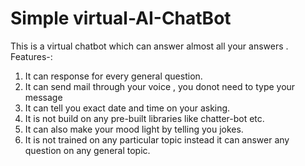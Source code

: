 #  Simple virtual-AI-ChatBot

This is a virtual chatbot which can answer almost all your answers .
Features-:
1. It can response for every general question.
2. It can send mail through your voice , you donot need to type your message
3. It can tell you exact date and time on your asking.
4. It is not build on any pre-built libraries like chatter-bot etc.
5. It can also make your mood light by telling you jokes.
6. It is not trained on any particular topic instead it can answer any question on any general topic.
